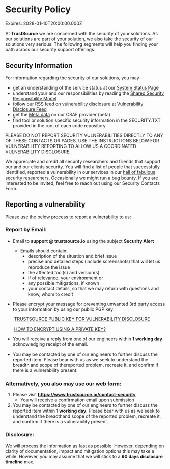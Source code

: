 # Security Policy

Expires: 2028-01-10T20:00:00.000Z

At **TrustSource** we are concerned with the security of your solutions. As our solutions are part of your solution, we also take the security of our solutions very serious. The following segments will help you finding your path across our security support offerings.

## Security Information

For information regarding the security of our solutions, you may 

- get an understanding of the service status at our [System Status Page](https://status.trustsource.io/)
- understand your and our responsibilities by reading the [Shared Security Responsibility Model](https://trustsource.github.io/SSRM/)
- follow our RSS feed on vulnerability disclosure at [Vulnerability Disclosure Feed](https://www.trustsource.io/en/tag/vdf/feed)
- get the [Meta data](https://p-csaf.dev.trustsource.io/.well-known/csaf/provider-metadata.json) on our CSAF provider (beta)
- find tool or solution specific security information in the SECURITY.TXT provided in the root of each code repository

PLEASE DO NOT REPORT SECURITY VULNERABILITIES DIRECTLY TO ANY OF THESE CONTACTS OR PAGES. USE THE INSTRUCTIONS BELOW FOR VULNERABILITY REPORTING TO ALLOW US A COORDINATED VULNERABILITY DISCLOSURE.

We appreciate and credit all security researchers and friends that support our and our clients security. You will find a list of people that successfully identified, reported a vulnerability in our services in our [hall of fabulous security researchers](https://). Occasionally we might run a bug bounty. If you are interested to be invited, feel free to reach out using our Security Contacts Form.

## Reporting a vulnerability

Please use the below process to report a vulnerability to us:

### Report by Email:

- Email to **support @ trustsource.io** using the subject **Security Alert** 

  - Emails should contain:
    - description of the situation and brief issue 
    - precise and detailed steps (include screenshots) that will let us reproduce the issue
    - the affected tool(s) and version(s)
    - if of relevance, your environment or
    - any possible mitigations, if known
    - your contact details, so that we may return with questions and know, whom to credit

- Please encrypt your message for preventing unwanted 3rd party access to your information by using our public PGP key:

  ​	[TRUSTSOURCE PUBLIC KEY FOR VULNERABILITY DISCLOSURE](https://www.trustsource.io/en/security-policy/#1738140611-1-67)

  ​	[HOW TO ENCRYPT USING A PRIVATE KEY?](https://www.trustsource.io/en/security-policy/#1738140611-2-38)

- You will receive a reply from one of our engineers within **1 working day** acknowledging receipt of the email.

- You may be contacted by one of our engineers to further discuss the reported item. Please bear with us as we seek to understand the breadth and scope of thereported problem, recreate it, and confirm if there is a vulnerability present.

### Alternatively, you also may use our web form:

1. Please visit **https://www.trustsource.io/contact-security**
   - You will receive a confirmation email upon submission
2. You may be contacted by one of our engineers to further discuss the reported item within **1 working day**. Please bear with us as we seek to understand the breadthand scope of the reported problem, recreate it, and confirm if there is a vulnerability present.

### Disclosure:

We will process the information as fast as possible. However, depending on clarity of documentation, impact and mitigation options this may take a while. However, you may assume that we will stick to a **90 days disclosure timeline** max.
